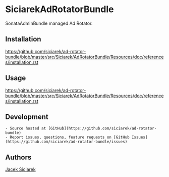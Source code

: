 SiciarekAdRotatorBundle
=======================

SonataAdminBundle managed Ad Rotator.


## Installation

https://github.com/siciarek/ad-rotator-bundle/blob/master/src/Siciarek/AdRotatorBundle/Resources/doc/references/installation.rst


## Usage

https://github.com/siciarek/ad-rotator-bundle/blob/master/src/Siciarek/AdRotatorBundle/Resources/doc/references/installation.rst


## Development

    - Source hosted at [GitHub](https://github.com/siciarek/ad-rotator-bundle)
    - Report issues, questions, feature requests on [GitHub Issues](https://github.com/siciarek/ad-rotator-bundle/issues)

## Authors

[Jacek Siciarek](https://github.com/siciarek)
